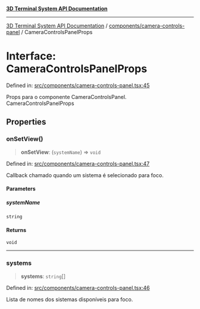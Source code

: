 [**3D Terminal System API Documentation**](../../../README.md)

***

[3D Terminal System API Documentation](../../../README.md) / [components/camera-controls-panel](../README.md) / CameraControlsPanelProps

# Interface: CameraControlsPanelProps

Defined in: [src/components/camera-controls-panel.tsx:45](https://github.com/Dicommunitas/ThreeJS_Terminal_3D/blob/6f042d4d64a35f8821f49bdbe82798f7999e9e5c/src/components/camera-controls-panel.tsx#L45)

Props para o componente CameraControlsPanel.
 CameraControlsPanelProps

## Properties

### onSetView()

> **onSetView**: (`systemName`) => `void`

Defined in: [src/components/camera-controls-panel.tsx:47](https://github.com/Dicommunitas/ThreeJS_Terminal_3D/blob/6f042d4d64a35f8821f49bdbe82798f7999e9e5c/src/components/camera-controls-panel.tsx#L47)

Callback chamado quando um sistema é selecionado para foco.

#### Parameters

##### systemName

`string`

#### Returns

`void`

***

### systems

> **systems**: `string`[]

Defined in: [src/components/camera-controls-panel.tsx:46](https://github.com/Dicommunitas/ThreeJS_Terminal_3D/blob/6f042d4d64a35f8821f49bdbe82798f7999e9e5c/src/components/camera-controls-panel.tsx#L46)

Lista de nomes dos sistemas disponíveis para foco.
